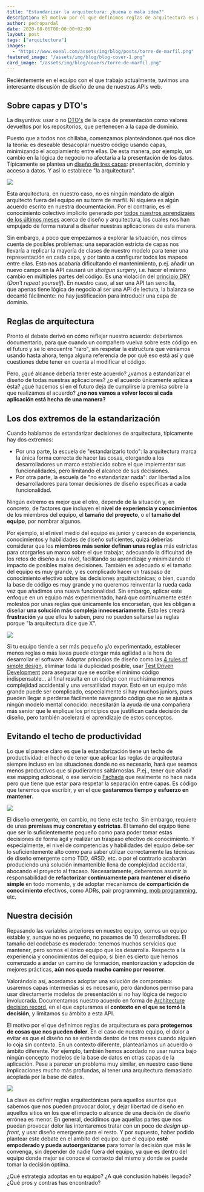 ```yaml
---
title: "Estandarizar la arquitectura: ¿buena o mala idea?"
description: El motivo por el que definimos reglas de arquitectura es para protegernos de cambios que nos pueden doler. ¿Hasta qué punto debemos ser estrictos con estas reglas?
author: pedropardal
date: 2020-08-06T00:00:00+02:00
layout: post
tags: ["arquitectura"]
images:
  - "https://www.exeal.com/assets/img/blog/posts/torre-de-marfil.png"
featured_image: "/assets/img/blog/blog-cover-1.png"
card_image: "/assets/img/blog/covers/torre-de-marfil.png"
---
```


Reciéntemente en el equipo con el que trabajo actualmente, tuvimos una interesante discusión de diseño de una de nuestras APIs web.<!--more-->

## Sobre capas y DTO's

La disyuntiva: usar o no [DTO's](https://martinfowler.com/eaaCatalog/dataTransferObject.html) de la capa de presentación como valores devueltos por los repositorios, que pertenecen a la capa de dominio.

Puesto que a todos nos chillaba, comenzamos planteándonos qué nos dice la teoría: es deseable desacoplar nuestro código usando capas, minimizando el acoplamiento entre ellas. De esta manera, por ejemplo, un cambio en la lógica de negocio no afectaría a la presentación de los datos. Típicamente se plantea un [diseño de tres capas](https://martinfowler.com/bliki/PresentationDomainDataLayering.html): presentación, dominio y acceso a datos. Y así lo establece "la arquitectura".

![](/assets/img/blog/posts/torre-de-marfil.png)

Esta arquitectura, en nuestro caso, no es ningún mandato de algún arquitecto fuera del equipo en su torre de marfil. Ni siquiera es algún acuerdo escrito en nuestra documentación. Por el contrario, es el conocimiento colectivo implícito generado por [todos nuestros aprendizajes de los últimos meses](https://www.youtube.com/watch?v=xQmi7uQ_ICU) acerca de diseño y arquitectura, los cuales nos han empujado de forma natural a diseñar nuestras aplicaciones de esta manera.

Sin embargo, a poco que empezamos a explorar la situación, nos dimos cuenta de posibles problemas: una separación estricta de capas nos llevaría a replicar la mayoría de clases de nuestro modelo para tener una representación en cada capa, y por tanto a configurar todos los mapeos entre ellas. Esto nos acabaría dificultando el mantenimiento, p.ej. añadir un nuevo campo en la API causará un *shotgun surgery*, i.e. hacer el mismo cambio en múltiples partes del código. Es una violación del [principio DRY](https://es.wikipedia.org/wiki/No_te_repitas) (*Don't repeat yourself*). En nuestro caso, al ser una API tan sencilla, que apenas tiene lógica de negocio al ser una API de lectura, la balanza se decantó fácilmente: no hay justificación para introducir una capa de dominio.

## Reglas de arquitectura

Pronto el debate derivó en cómo reflejar nuestro acuerdo: deberíamos documentarlo, para que cuando un compañero vuelva sobre este código en el futuro y se lo encuentre "raro", sin respetar la estructura que veníamos usando hasta ahora, tenga alguna referencia de por qué eso está así y qué cuestiones debe tener en cuenta al modificar el código.

Pero, ¿qué alcance debería tener este acuerdo? ¿vamos a estandarizar el diseño de todas nuestras aplicaciones? ¿o el acuerdo únicamente aplica a ésta? ¿qué hacemos si en el futuro deja de cumplirse la premisa sobre la que realizamos el acuerdo? **¿no nos vamos a volver locos si cada aplicación está hecha de una manera?**

## Los dos extremos de la estandarización

Cuando hablamos de estandarizar decisiones de arquitectura, típicamente hay dos extremos:

- Por una parte, la escuela de "estandarizarlo todo": la arquitectura marca la única forma correcta de hacer las cosas, otorgando a los desarrolladores un marco establecido sobre el que implementar sus funcionalidades, pero limitando el alcance de sus decisiones.
- Por otra parte, la escuela de "no estandarizar nada": dar libertad a los desarrolladores para tomar decisiones de diseño específicas a cada funcionalidad.

Ningún extremo es mejor que el otro, depende de la situación y, en concreto, de factores que incluyen el **nivel de experiencia y conocimientos** de los miembros del equipo, el **tamaño del proyecto**, o el **tamaño del equipo**, por nombrar algunos.

Por ejemplo, si el nivel medio del equipo es junior y carecen de experiencia, conocimientos y habilidades de diseño suficientes, quizá deberías considerar que los **miembros más senior definan unas reglas** más estrictas para otorgarles un marco sobre el que trabajar, adecuando la dificultad de los retos de diseño a su nivel, facilitando su aprendizaje y minimizando el impacto de posibles malas decisiones. También es adecuado si el tamaño del equipo es muy grande, y es complicado hacer un traspaso de conocimiento efectivo sobre las decisiones arquitectónicas; o bien, cuando la base de código es muy grande y no queremos reinventar la rueda cada vez que añadimos una nueva funcionalidad. Sin embargo, aplicar este enfoque en un equipo más experimentado, hará que contínuamente estén molestos por unas reglas que únicamente los encorsetan, que les obligan a diseñar **una solución más compleja innecesariamente**. Esto les creará **frustración** ya que ellos lo saben, pero no pueden saltarse las reglas porque "la arquitectura dice que X".

![](/assets/img/blog/posts/pain-developer.jpeg)

Si tu equipo tiende a ser más pequeño y/o experimentado, establecer menos reglas o más laxas puede otorgar más agilidad a la hora de desarrollar el software. Adoptar principios de diseño como las [4 rules of simple design](http://wiki.c2.com/?XpSimplicityRules), eliminar toda la duplicidad posible, usar [Test Driven Development](https://es.wikipedia.org/wiki/Desarrollo_guiado_por_pruebas) para asegurar que se escribe el mínimo código indispensable... al final resulta en un código con muchísima menos complejidad accidental y una versatilidad mayor. Esto en un equipo más grande puede ser complicado, especialmente si hay muchos juniors, pues pueden llegar a perderse fácilmente navegando código que no se ajusta a ningún modelo mental conocido: necesitarán la ayuda de una compañera más senior que le explique los principios que justifican cada decisión de diseño, pero también acelerará el aprendizaje de estos conceptos.

## Evitando el techo de productividad

Lo que sí parece claro es que la estandarización tiene un techo de productividad: el hecho de tener que aplicar las reglas de arquitectura siempre incluso en las situaciones donde no es necesario, hará que seamos menos productivos que si pudieramos saltárnoslas. P.ej., tener que añadir ese mapping adicional, o ese servicio [Fachada](https://refactoring.guru/design-patterns/facade) que realmente no hace nada pero que tiene que estar para respetar la separación entre capas. Es código que tenemos que escribir, y en el que **gastaremos tiempo y esfuerzo en mantener**.

![](/assets/img/blog/posts/pair-programming.jpeg)

El diseño emergente, en cambio, no tiene este techo. Sin embargo, requiere de unas **premisas muy concretas y estrictas**. El tamaño del equipo tiene que ser lo suficientemente pequeño como para poder tomar estas decisiones de forma ágil y realizar un traspaso efectivo de conocimiento. Y especialmente, el nivel de competencias y habilidades del equipo debe ser lo suficientemente alto como para saber utilizar correctamente las técnicas de diseño emergente como TDD, 4RSD, etc. o por el contrario acabarán produciendo una solución inmantenible llena de complejidad accidental, abocando el proyecto al fracaso. Necesariamente, deberemos asumir la responsabilidad de **refactorizar contínuamente para mantener el diseño simple** en todo momento, y de adoptar mecanismos de **compartición de conocimiento** efectivos, como ADRs, pair programming, [mob programming](https://en.wikipedia.org/wiki/Mob_programming), etc.

## Nuestra decisión

Repasando las variables anteriores en nuestro equipo, somos un equipo estable y, aunque no es pequeño, no pasamos de 10 desarrolladores. El tamaño del codebase es moderado: tenemos muchos servicios que mantener, pero somos el único equipo que los desarrolla. Respecto a la experiencia y conocimientos del equipo, si bien es cierto que hemos comenzado a andar un camino de formación, mentorización y adopción de mejores prácticas, **aún nos queda mucho camino por recorrer**.

Valorándolo así, acordamos adoptar una solución de compromiso: usaremos capas intermedias si es necesario, pero dándonos permiso para usar directamente modelos de presentación si no hay lógica de negocio involucrada. Documentamos nuestro acuerdo en forma de [Architecture decision record](https://github.com/joelparkerhenderson/architecture_decision_record), en el que capturamos el **contexto en el que se tomó la decisión**, y limitamos su ámbito a esta API.

El motivo por el que definimos reglas de arquitectura es para **protegernos de cosas que nos pueden doler**. En el caso de nuestro equipo, el dolor a evitar es que el diseño no se entienda dentro de tres meses cuando alguien lo coja sin contexto. En un contexto diferente, plantearíamos un acuerdo o ámbito diferente. Por ejemplo, también hemos acordado no usar nunca bajo ningún concepto modelos de la base de datos en otras capas de la aplicación. Pese a parecer un problema muy similar, en nuestro caso tiene implicaciones mucho más profundas, al tener una arquitectura demasiado acoplada por la base de datos.

![](/assets/img/blog/posts/team-developers.jpg)

La clave es definir reglas arquitectónicas para aquellos asuntos que sabemos que nos pueden provocar dolor, y dejar libertad de diseño en aquellos sitios en los que el impacto o alcance de una decisión de diseño errónea es menor. En general, decidimos que aquellas partes que nos puedan provocar dolor las intentaremos tratar con un poco de *design up-front*, y usar diseño emergente para el resto. Y por supuesto, haber podido plantear este debate en el ambito del equipo: que el equipo **esté empoderado y pueda autoorganizarse** para tomar la decisión que más le convenga, sin depender de nadie fuera del equipo, ya que es dentro del equipo donde mejor se conoce el contexto del mismo y donde se puede tomar la decisión óptima.

¿Qué estrategia adoptas en tu equipo? ¿A qué conclusión habéis llegado? ¿Qué pros y contras has encontrado?
